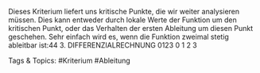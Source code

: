 Dieses Kriterium liefert uns kritische Punkte, die wir weiter analysieren müssen. Dies kann entweder
durch lokale Werte der Funktion um den kritischen Punkt, oder das Verhalten der ersten Ableitung um
diesen Punkt geschehen. Sehr einfach wird es, wenn die Funktion zweimal stetig ableitbar ist:44 3. DIFFERENZIALRECHNUNG
0123
0 1 2 3

   Tags & Topics:
   #Kriterium
   #Ableitung